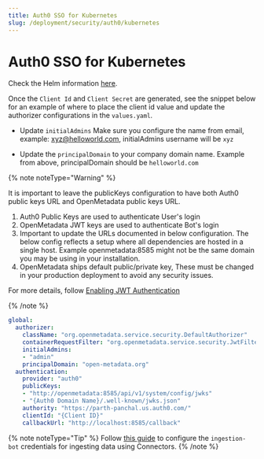 ```yaml
---
title: Auth0 SSO for Kubernetes
slug: /deployment/security/auth0/kubernetes
---
```


# Auth0 SSO for Kubernetes

Check the Helm information [here](https://artifacthub.io/packages/search?repo=open-metadata).

Once the `Client Id` and `Client Secret` are generated, see the snippet below for an example of where to
place the client id value and update the authorizer configurations in the `values.yaml`.

- Update `initialAdmins` Make sure you configure the name from email, example: xyz@helloworld.com, initialAdmins username will be ```xyz```

- Update the `principalDomain` to your company domain name. Example from above, principalDomain should be ```helloworld.com```

{% note noteType="Warning" %}

It is important to leave the publicKeys configuration to have both Auth0 public keys URL and OpenMetadata public keys URL. 

1. Auth0 Public Keys are used to authenticate User's login
2. OpenMetadata JWT keys are used to authenticate Bot's login
3. Important to update the URLs documented in below configuration. The below config reflects a setup where all dependencies are hosted in a single host. Example openmetadata:8585 might not be the same domain you may be using in your installation.
4. OpenMetadata ships default public/private key, These must be changed in your production deployment to avoid any security issues.

For more details, follow [Enabling JWT Authentication](deployment/security/enable-jwt-tokens)

{% /note %}


```yaml
global:
  authorizer:
    className: "org.openmetadata.service.security.DefaultAuthorizer"
    containerRequestFilter: "org.openmetadata.service.security.JwtFilter"
    initialAdmins: 
    - "admin"
    principalDomain: "open-metadata.org"
  authentication:
    provider: "auth0"
    publicKeys: 
    - "http://openmetadata:8585/api/v1/system/config/jwks"
    - "{Auth0 Domain Name}/.well-known/jwks.json"
    authority: "https://parth-panchal.us.auth0.com/"
    clientId: "{Client ID}"
    callbackUrl: "http://localhost:8585/callback"
```

{% note noteType="Tip" %}
 Follow [this guide](/how-to-guides/admin-guide/bots) to configure the `ingestion-bot` credentials for ingesting data using Connectors.
{% /note %}
